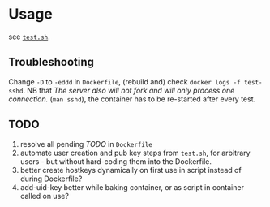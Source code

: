 # Usage

see [`test.sh`](test.sh).


## Troubleshooting

Change `-D` to `-eddd` in `Dockerfile`, (rebuild and) check `docker logs -f test-sshd`. 
NB that _The server also will not fork and will only process one connection._ (`man sshd`),
the container has to be re-started after every test.


## TODO

1. resolve all pending _TODO_ in `Dockerfile`
1. automate user creation and pub key steps from `test.sh`, for arbitrary users - but without hard-coding them into the Dockerfile.
1. better create hostkeys dynamically on first use in script instead of during Dockerfile?
1. add-uid-key better while baking container, or as script in container called on use?
